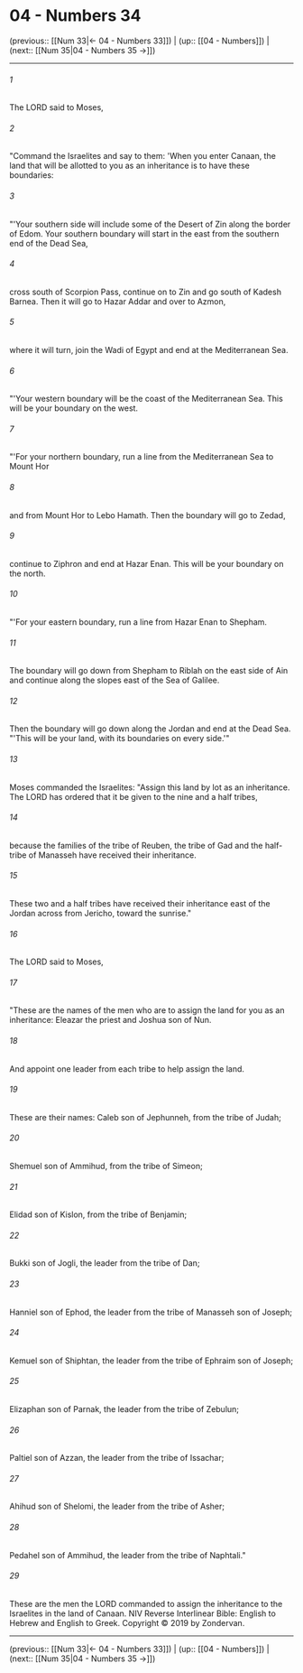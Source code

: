 # 04 - Numbers 34

(previous:: [[Num 33|← 04 - Numbers 33]]) | (up:: [[04 - Numbers]]) | (next:: [[Num 35|04 - Numbers 35 →]])

***


###### 1 
The LORD said to Moses, 

###### 2 
"Command the Israelites and say to them: 'When you enter Canaan, the land that will be allotted to you as an inheritance is to have these boundaries: 

###### 3 
"'Your southern side will include some of the Desert of Zin along the border of Edom. Your southern boundary will start in the east from the southern end of the Dead Sea, 

###### 4 
cross south of Scorpion Pass, continue on to Zin and go south of Kadesh Barnea. Then it will go to Hazar Addar and over to Azmon, 

###### 5 
where it will turn, join the Wadi of Egypt and end at the Mediterranean Sea. 

###### 6 
"'Your western boundary will be the coast of the Mediterranean Sea. This will be your boundary on the west. 

###### 7 
"'For your northern boundary, run a line from the Mediterranean Sea to Mount Hor 

###### 8 
and from Mount Hor to Lebo Hamath. Then the boundary will go to Zedad, 

###### 9 
continue to Ziphron and end at Hazar Enan. This will be your boundary on the north. 

###### 10 
"'For your eastern boundary, run a line from Hazar Enan to Shepham. 

###### 11 
The boundary will go down from Shepham to Riblah on the east side of Ain and continue along the slopes east of the Sea of Galilee. 

###### 12 
Then the boundary will go down along the Jordan and end at the Dead Sea. "'This will be your land, with its boundaries on every side.'" 

###### 13 
Moses commanded the Israelites: "Assign this land by lot as an inheritance. The LORD has ordered that it be given to the nine and a half tribes, 

###### 14 
because the families of the tribe of Reuben, the tribe of Gad and the half-tribe of Manasseh have received their inheritance. 

###### 15 
These two and a half tribes have received their inheritance east of the Jordan across from Jericho, toward the sunrise." 

###### 16 
The LORD said to Moses, 

###### 17 
"These are the names of the men who are to assign the land for you as an inheritance: Eleazar the priest and Joshua son of Nun. 

###### 18 
And appoint one leader from each tribe to help assign the land. 

###### 19 
These are their names: Caleb son of Jephunneh, from the tribe of Judah; 

###### 20 
Shemuel son of Ammihud, from the tribe of Simeon; 

###### 21 
Elidad son of Kislon, from the tribe of Benjamin; 

###### 22 
Bukki son of Jogli, the leader from the tribe of Dan; 

###### 23 
Hanniel son of Ephod, the leader from the tribe of Manasseh son of Joseph; 

###### 24 
Kemuel son of Shiphtan, the leader from the tribe of Ephraim son of Joseph; 

###### 25 
Elizaphan son of Parnak, the leader from the tribe of Zebulun; 

###### 26 
Paltiel son of Azzan, the leader from the tribe of Issachar; 

###### 27 
Ahihud son of Shelomi, the leader from the tribe of Asher; 

###### 28 
Pedahel son of Ammihud, the leader from the tribe of Naphtali." 

###### 29 
These are the men the LORD commanded to assign the inheritance to the Israelites in the land of Canaan. NIV Reverse Interlinear Bible: English to Hebrew and English to Greek. Copyright © 2019 by Zondervan.

***

(previous:: [[Num 33|← 04 - Numbers 33]]) | (up:: [[04 - Numbers]]) | (next:: [[Num 35|04 - Numbers 35 →]])
